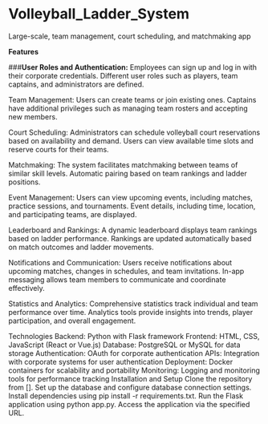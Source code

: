 # Volleyball_Ladder_System
Large-scale, team management, court scheduling, and matchmaking app 

**Features**

###**User Roles and Authentication:**
Employees can sign up and log in with their corporate credentials.
Different user roles such as players, team captains, and administrators are defined.

Team Management:
Users can create teams or join existing ones.
Captains have additional privileges such as managing team rosters and accepting new members.

Court Scheduling:
Administrators can schedule volleyball court reservations based on availability and demand.
Users can view available time slots and reserve courts for their teams.

Matchmaking:
The system facilitates matchmaking between teams of similar skill levels.
Automatic pairing based on team rankings and ladder positions.

Event Management:
Users can view upcoming events, including matches, practice sessions, and tournaments.
Event details, including time, location, and participating teams, are displayed.

Leaderboard and Rankings:
A dynamic leaderboard displays team rankings based on ladder performance.
Rankings are updated automatically based on match outcomes and ladder movements.

Notifications and Communication:
Users receive notifications about upcoming matches, changes in schedules, and team invitations.
In-app messaging allows team members to communicate and coordinate effectively.

Statistics and Analytics:
Comprehensive statistics track individual and team performance over time.
Analytics tools provide insights into trends, player participation, and overall engagement.

Technologies
Backend: Python with Flask framework
Frontend: HTML, CSS, JavaScript (React or Vue.js)
Database: PostgreSQL or MySQL for data storage
Authentication: OAuth for corporate authentication
APIs: Integration with corporate systems for user authentication
Deployment: Docker containers for scalability and portability
Monitoring: Logging and monitoring tools for performance tracking
Installation and Setup
Clone the repository from [].
Set up the database and configure database connection settings.
Install dependencies using pip install -r requirements.txt.
Run the Flask application using python app.py.
Access the application via the specified URL.
